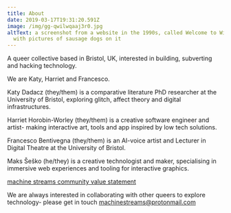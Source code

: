 ```yaml
---
title: About
date: 2019-03-17T19:31:20.591Z
image: /img/gg-qwilwqaaj3r0.jpg
altText: a screenshot from a website in the 1990s, called Welcome to Wienerville
  with pictures of sausage dogs on it
---
```

A queer collective based in Bristol, UK, interested in building, subverting and hacking technology.

We are Katy, Harriet and Francesco.

Katy Dadacz (they/them) is a comparative literature PhD researcher at the University of Bristol, exploring glitch, affect theory and digital infrastructures.

Harriet Horobin-Worley (they/them) is a creative software engineer and artist- making interactive art, tools and app inspired by low tech solutions.

Francesco Bentivegna (they/them) is an AI-voice artist and Lecturer in Digital Theatre at the University of Bristol.

Maks Šeško (he/they) is a creative technologist and maker, specialising in immersive web experiences and tooling for interactive graphics.

[machine streams community value statement](https://pad.constantvzw.org/p/machinestreamsvaluestatement)

We are always interested in collaborating with other queers to explore technology- please get in touch machinestreams@protonmail.com
